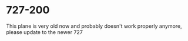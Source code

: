 # 727-200
This plane is very old now and probably doesn't work properly anymore, please update to the newer 727